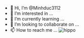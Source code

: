 - 👋 Hi, I’m @Minhduc3112
- 👀 I’m interested in ...
- 🌱 I’m currently learning ...
- 💞️ I’m looking to collaborate on ...
- 📫 How to reach me ...
![hippo](https://giphy.com/gifs/thecodingspacerd-code-coding-eatsleepcode-VTtANKl0beDFQRLDTh)
<!---
Minhduc3112/Minhduc3112 is a ✨ special ✨ repository because its `README.md` (this file) appears on your GitHub profile.
You can click the Preview link to take a look at your changes.
--->
